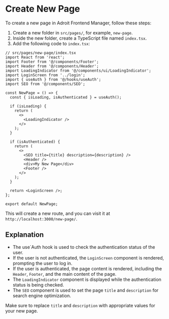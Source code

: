 # Create New Page

To create a new page in Adroit Frontend Manager, follow these steps:

1. Create a new folder in `src/pages/`, for example, `new-page`.
2. Inside the new folder, create a TypeScript file named `index.tsx`.
3. Add the following code to `index.tsx`:

```tsx
// src/pages/new-page/index.tsx
import React from 'react';
import Footer from '@/components/Footer';
import Header from '@/components/Header';
import LoadingIndicator from '@/components/ui/LoadingIndicator';
import LoginScreen from '../login';
import { useAuth } from '@/hooks/useAuth';
import SEO from '@/components/SEO';

const NewPage = () => {
  const { isLoading, isAuthenticated } = useAuth();

  if (isLoading) {
    return (
      <>
        <LoadingIndicator />
      </>
    );
  }

  if (isAuthenticated) {
    return (
      <>
        <SEO title={title} description={description} />
        <Header />
        <div>My New Page</div>
        <Footer />
      </>
    );
  }

  return <LoginScreen />;
};

export default NewPage;
```

This will create a new route, and you can visit it at `http://localhost:3000/new-page/`.

## Explanation

- The use`Auth hook is used to check the authentication status of the user.
- If the user is not authenticated, the `LoginScreen` component is rendered, prompting the user to log in.
- If the user is authenticated, the page content is rendered, including the `Header`, `Footer`, and the main content of the page.
- The `LoadingIndicator` component is displayed while the authentication status is being checked.
- The `SEO` component is used to set the page `title` and `description` for search engine optimization.

Make sure to replace `title` and `description` with appropriate values for your new page.
